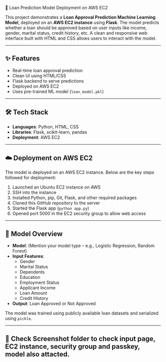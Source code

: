 🏦 Loan Prediction Model Deployment on AWS EC2

This project demonstrates a **Loan Approval Prediction Machine Learning Model**, deployed on an **AWS EC2 instance** using **Flask**. The model predicts whether a loan should be approved based on user inputs like income, gender, marital status, credit history, etc. A clean and responsive web interface built with HTML and CSS allows users to interact with the model.

---

## ✨ Features

- Real-time loan approval prediction
- Clean UI using HTML/CSS
- Flask backend to serve predictions
- Deployed on AWS EC2
- Uses pre-trained ML model (`loan_model.pkl`)

---

## 🛠️ Tech Stack

- **Languages**: Python, HTML, CSS
- **Libraries**: Flask, scikit-learn, pandas
- **Deployment**: AWS EC2

---

## ☁️ Deployment on AWS EC2

The model is deployed on an AWS EC2 instance. Below are the key steps followed for deployment:

1. Launched an Ubuntu EC2 instance on AWS
2. SSH into the instance
3. Installed Python, pip, Git, Flask, and other required packages
4. Cloned this GitHub repository to the server
5. Started the Flask app (`python app.py`)
6. Opened port 5000 in the EC2 security group to allow web access

---

## 🧠 Model Overview

- **Model**: (Mention your model type – e.g., Logistic Regression, Random Forest)
- **Input Features**:
  - Gender
  - Marital Status
  - Dependents
  - Education
  - Employment Status
  - Applicant Income
  - Loan Amount
  - Credit History
- **Output**: Loan Approved or Not Approved

The model was trained using publicly available loan datasets and serialized using `pickle`.

---

## 📂 Check Screenshot folder to check input page, EC2 instance, security group and passkey, model also attacted. 

